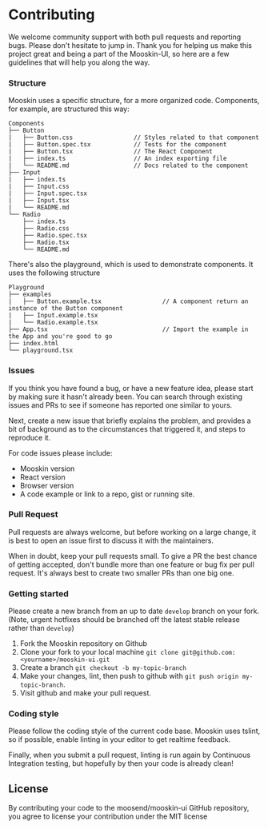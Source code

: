 # Contributing 

We welcome community support with both pull requests and reporting bugs. Please don't hesitate to jump in. Thank you for helping us make this project great and being a part of the Mooskin-UI, so here are a few guidelines that will help you along the way.

### Structure

Mooskin uses a specific structure, for a more organized code. Components, for example, are structured this way:

```
Components
├── Button
|   ├── Button.css                 // Styles related to that component
|   ├── Button.spec.tsx            // Tests for the component
|   ├── Button.tsx                 // The React Component
|   ├── index.ts                   // An index exporting file
|   └── README.md                  // Docs related to the component
├── Input
|   ├── index.ts
|   ├── Input.css
|   ├── Input.spec.tsx
|   ├── Input.tsx
|   └── README.md
└── Radio
    ├── index.ts
    ├── Radio.css
    ├── Radio.spec.tsx
    ├── Radio.tsx
    └── README.md
```

There's also the playground, which is used to demonstrate components. It uses the following structure

```
Playground
├── examples
|   ├── Button.example.tsx                 // A component return an instance of the Button component
|   ├── Input.example.tsx
|   └── Radio.example.tsx
├── App.tsx                                // Import the example in the App and you're good to go
├── index.html
└── playground.tsx
```

### Issues

If you think you have found a bug, or have a new feature idea, please start by making sure it hasn't already been. You can search through existing issues and PRs to see if someone has reported one similar to yours.

Next, create a new issue that briefly explains the problem, and provides a bit of background as to the circumstances that triggered it, and steps to reproduce it.

For code issues please include:
* Mooskin version
* React version
* Browser version
* A code example or link to a repo, gist or running site.

### Pull Request

Pull requests are always welcome, but before working on a large change, it is best to open an issue first to discuss it with the maintainers.

When in doubt, keep your pull requests small. To give a PR the best chance of getting accepted, don't bundle more than one feature or bug fix per pull request. It's always best to create two smaller PRs than one big one.

### Getting started

Please create a new branch from an up to date `develop` branch on your fork. (Note, urgent hotfixes should be branched off the latest stable release rather than `develop`)

1. Fork the Mooskin repository on Github
2. Clone your fork to your local machine `git clone git@github.com:<yourname>/mooskin-ui.git`
3. Create a branch `git checkout -b my-topic-branch`
4. Make your changes, lint, then push to github with `git push origin my-topic-branch`.
5. Visit github and make your pull request.

### Coding style

Please follow the coding style of the current code base. Mooskin uses tslint, so if possible, enable linting in your editor to get realtime feedback.

Finally, when you submit a pull request, linting is run again by Continuous Integration testing, but hopefully by then your code is already clean!

## License

By contributing your code to the moosend/mooskin-ui GitHub repository, you agree to license your contribution under the MIT license